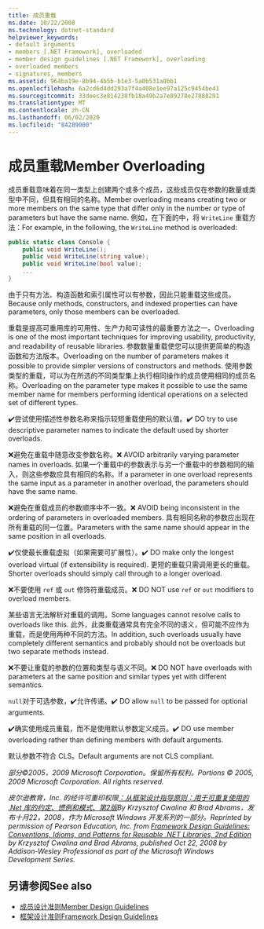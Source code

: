 ```yaml
---
title: 成员重载
ms.date: 10/22/2008
ms.technology: dotnet-standard
helpviewer_keywords:
- default arguments
- members [.NET Framework], overloaded
- member design guidelines [.NET Framework], overloading
- overloaded members
- signatures, members
ms.assetid: 964ba19e-8b94-4b5b-b1e3-5a0b531a0bb1
ms.openlocfilehash: 6a2cd6d4dd293a7f4a408e1ee97a125c9454be41
ms.sourcegitcommit: 33deec3e814238fb18a49b2a7e89278e27888291
ms.translationtype: MT
ms.contentlocale: zh-CN
ms.lasthandoff: 06/02/2020
ms.locfileid: "84289000"
---
```

# <a name="member-overloading"></a><span data-ttu-id="4cf13-102">成员重载</span><span class="sxs-lookup"><span data-stu-id="4cf13-102">Member Overloading</span></span>
<span data-ttu-id="4cf13-103">成员重载意味着在同一类型上创建两个或多个成员，这些成员仅在参数的数量或类型中不同，但具有相同的名称。</span><span class="sxs-lookup"><span data-stu-id="4cf13-103">Member overloading means creating two or more members on the same type that differ only in the number or type of parameters but have the same name.</span></span> <span data-ttu-id="4cf13-104">例如，在下面的中，将 `WriteLine` 重载方法：</span><span class="sxs-lookup"><span data-stu-id="4cf13-104">For example, in the following, the `WriteLine` method is overloaded:</span></span>

```csharp
public static class Console {
    public void WriteLine();
    public void WriteLine(string value);
    public void WriteLine(bool value);
    ...
}
```

 <span data-ttu-id="4cf13-105">由于只有方法、构造函数和索引属性可以有参数，因此只能重载这些成员。</span><span class="sxs-lookup"><span data-stu-id="4cf13-105">Because only methods, constructors, and indexed properties can have parameters, only those members can be overloaded.</span></span>

 <span data-ttu-id="4cf13-106">重载是提高可重用库的可用性、生产力和可读性的最重要方法之一。</span><span class="sxs-lookup"><span data-stu-id="4cf13-106">Overloading is one of the most important techniques for improving usability, productivity, and readability of reusable libraries.</span></span> <span data-ttu-id="4cf13-107">参数数量重载使您可以提供更简单的构造函数和方法版本。</span><span class="sxs-lookup"><span data-stu-id="4cf13-107">Overloading on the number of parameters makes it possible to provide simpler versions of constructors and methods.</span></span> <span data-ttu-id="4cf13-108">使用参数类型的重载，可以为在所选的不同类型集上执行相同操作的成员使用相同的成员名称。</span><span class="sxs-lookup"><span data-stu-id="4cf13-108">Overloading on the parameter type makes it possible to use the same member name for members performing identical operations on a selected set of different types.</span></span>

 <span data-ttu-id="4cf13-109">✔️尝试使用描述性参数名称来指示较短重载使用的默认值。</span><span class="sxs-lookup"><span data-stu-id="4cf13-109">✔️ DO try to use descriptive parameter names to indicate the default used by shorter overloads.</span></span>

 <span data-ttu-id="4cf13-110">❌避免在重载中随意改变参数名称。</span><span class="sxs-lookup"><span data-stu-id="4cf13-110">❌ AVOID arbitrarily varying parameter names in overloads.</span></span> <span data-ttu-id="4cf13-111">如果一个重载中的参数表示与另一个重载中的参数相同的输入，则这些参数应具有相同的名称。</span><span class="sxs-lookup"><span data-stu-id="4cf13-111">If a parameter in one overload represents the same input as a parameter in another overload, the parameters should have the same name.</span></span>

 <span data-ttu-id="4cf13-112">❌避免在重载成员的参数顺序中不一致。</span><span class="sxs-lookup"><span data-stu-id="4cf13-112">❌ AVOID being inconsistent in the ordering of parameters in overloaded members.</span></span> <span data-ttu-id="4cf13-113">具有相同名称的参数应出现在所有重载的同一位置。</span><span class="sxs-lookup"><span data-stu-id="4cf13-113">Parameters with the same name should appear in the same position in all overloads.</span></span>

 <span data-ttu-id="4cf13-114">✔️仅使最长重载虚拟（如果需要可扩展性）。</span><span class="sxs-lookup"><span data-stu-id="4cf13-114">✔️ DO make only the longest overload virtual (if extensibility is required).</span></span> <span data-ttu-id="4cf13-115">更短的重载只需调用更长的重载。</span><span class="sxs-lookup"><span data-stu-id="4cf13-115">Shorter overloads should simply call through to a longer overload.</span></span>

 <span data-ttu-id="4cf13-116">❌不要使用 `ref` 或 `out` 修饰符重载成员。</span><span class="sxs-lookup"><span data-stu-id="4cf13-116">❌ DO NOT use `ref` or `out` modifiers to overload members.</span></span>

 <span data-ttu-id="4cf13-117">某些语言无法解析对重载的调用。</span><span class="sxs-lookup"><span data-stu-id="4cf13-117">Some languages cannot resolve calls to overloads like this.</span></span> <span data-ttu-id="4cf13-118">此外，此类重载通常具有完全不同的语义，但可能不应作为重载，而是使用两种不同的方法。</span><span class="sxs-lookup"><span data-stu-id="4cf13-118">In addition, such overloads usually have completely different semantics and probably should not be overloads but two separate methods instead.</span></span>

 <span data-ttu-id="4cf13-119">❌不要让重载的参数的位置和类型与语义不同。</span><span class="sxs-lookup"><span data-stu-id="4cf13-119">❌ DO NOT have overloads with parameters at the same position and similar types yet with different semantics.</span></span>

 <span data-ttu-id="4cf13-120">`null`对于可选参数，✔️允许传递。</span><span class="sxs-lookup"><span data-stu-id="4cf13-120">✔️ DO  allow `null` to be passed for optional arguments.</span></span>

 <span data-ttu-id="4cf13-121">✔️确实使用成员重载，而不是使用默认参数定义成员。</span><span class="sxs-lookup"><span data-stu-id="4cf13-121">✔️ DO use member overloading rather than defining members with default arguments.</span></span>

 <span data-ttu-id="4cf13-122">默认参数不符合 CLS。</span><span class="sxs-lookup"><span data-stu-id="4cf13-122">Default arguments are not CLS compliant.</span></span>

 <span data-ttu-id="4cf13-123">*部分©2005，2009 Microsoft Corporation。保留所有权利。*</span><span class="sxs-lookup"><span data-stu-id="4cf13-123">*Portions © 2005, 2009 Microsoft Corporation. All rights reserved.*</span></span>

 <span data-ttu-id="4cf13-124">*皮尔逊教育，Inc. 的经许可重印权限[：从框架设计指导原则：用于可重复使用的 .Net 库的约定、惯例和模式、第2版](https://www.informit.com/store/framework-design-guidelines-conventions-idioms-and-9780321545619)By Krzysztof Cwalina 和 Brad Abrams，发布十月22，2008，作为 Microsoft Windows 开发系列的一部分。*</span><span class="sxs-lookup"><span data-stu-id="4cf13-124">*Reprinted by permission of Pearson Education, Inc. from [Framework Design Guidelines: Conventions, Idioms, and Patterns for Reusable .NET Libraries, 2nd Edition](https://www.informit.com/store/framework-design-guidelines-conventions-idioms-and-9780321545619) by Krzysztof Cwalina and Brad Abrams, published Oct 22, 2008 by Addison-Wesley Professional as part of the Microsoft Windows Development Series.*</span></span>

## <a name="see-also"></a><span data-ttu-id="4cf13-125">另请参阅</span><span class="sxs-lookup"><span data-stu-id="4cf13-125">See also</span></span>

- [<span data-ttu-id="4cf13-126">成员设计准则</span><span class="sxs-lookup"><span data-stu-id="4cf13-126">Member Design Guidelines</span></span>](member.md)
- [<span data-ttu-id="4cf13-127">框架设计准则</span><span class="sxs-lookup"><span data-stu-id="4cf13-127">Framework Design Guidelines</span></span>](index.md)
